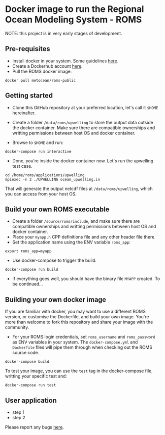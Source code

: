 # Docker image to run the Regional Ocean Modeling System - ROMS

NOTE: this project is in very early stages of development.  

## Pre-requisites

- Install docker in your system. Some guidelines [here](https://docs.docker.com/engine/installation/).
- Create a Dockerhub account [here](https://hub.docker.com/).
- Pull the ROMS docker image:
```
docker pull metocean/roms-public
```

## Getting started 

- Clone this GitHub repository at your preferred location, let's call it `$HOME` hereinafter.

- Create a folder `/data/roms/upwelling` to store the output data outside the docker container. Make sure there are compatible ownerships and writting permissions between host OS and docker container. 

- Browse to `$HOME` and run:

```
docker-compose run interactive
```

- Done, you're inside the docker container now. Let's run the upwelling test case. 
```
cd /home/roms/applications/upwelling
mpiexec -n 2 ./UPWELLING ocean_upwelling.in
```

That will generate the output netcdf files at `/data/roms/upwelling`, which you can access from your host OS. 

## Build your own ROMS executable

- Create a folder `/source/roms/include`, and make sure there are compatible ownerships and writting permissions between host OS and docker container.
- Place your `myapp.h` CPP definitions file and any other header file there. 
- Set the application name using the ENV variable `roms_app`:
```
export roms_app=myapp
```
- Use docker-compose to trigger the build:

```
docker-compose run build
```

- If everything goes well, you should have the binary file `MYAPP` created. To be continued...

## Building your own docker image

If you are familiar with docker, you may want to use a different ROMS version, or customise the Dockerfile, and build your own image. You're more than welcome to fork this repository and share your image with the community. 

- For your ROMS login credentials, set `roms_username` and `roms_password` as ENV variables in your system. The `docker-compose.yml` and `Dockerfile` files will pipe them through when checking out the ROMS source code. 

```
docker-compose build
```

To test your image, you can use the `test` tag in the docker-compose file, writting your specific test and:

```
docker-compose run test
```

## User application

- step 1
- step 2

Please report any bugs [here](https://github.com/metocean/docker-roms-public/issues).